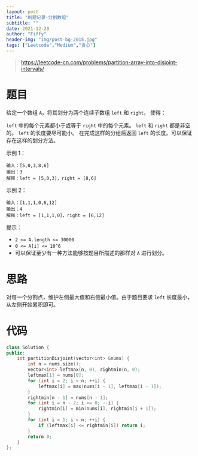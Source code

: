 ```yaml
---
layout: post
title: "刷题记录-分割数组"
subtitle: ""
date: 2021-12-20
author: "Fiffy"
header-img: "img/post-bg-2015.jpg"
tags: ["Leetcode","Medium","贪心"]
---
```


> https://leetcode-cn.com/problems/partition-array-into-disjoint-intervals/

# 题目

给定一个数组 `A`，将其划分为两个连续子数组 `left` 和 `right`， 使得：

`left` 中的每个元素都小于或等于 `right` 中的每个元素。
`left` 和 `right` 都是非空的。
`left` 的长度要尽可能小。
在完成这样的分组后返回 `left` 的长度。可以保证存在这样的划分方法。

 

示例 1：

```
输入：[5,0,3,8,6]
输出：3
解释：left = [5,0,3]，right = [8,6]
```

示例 2：

```
输入：[1,1,1,0,6,12]
输出：4
解释：left = [1,1,1,0]，right = [6,12]
```


提示：

- `2 <= A.length <= 30000`
- `0 <= A[i] <= 10^6`
- 可以保证至少有一种方法能够按题目所描述的那样对 `A` 进行划分。

# 思路

对每一个分割点，维护左侧最大值和右侧最小值。由于题目要求 `left` 长度最小，从左侧开始累积即可。

# 代码

```c++
class Solution {
public:
    int partitionDisjoint(vector<int> &nums) {
        int n = nums.size();
        vector<int> leftmax(n, 0), rightmin(n, 0);
        leftmax[1] = nums[0];
        for (int i = 2; i < n; ++i) {
            leftmax[i] = max(nums[i - 1], leftmax[i - 1]);
        }
        rightmin[n - 1] = nums[n - 1];
        for (int i = n - 2; i >= 0; --i) {
            rightmin[i] = min(nums[i], rightmin[i + 1]);
        }
        for (int i = 1; i < n; ++i) {
            if (leftmax[i] <= rightmin[i]) return i;
        }
        return 0;
    }
};
```

